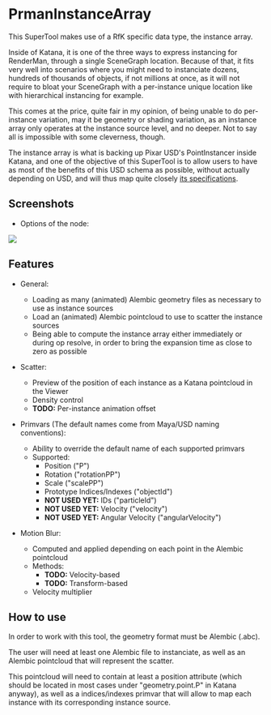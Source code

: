 PrmanInstanceArray
======

This SuperTool makes use of a RfK specific data type, the instance array.

Inside of Katana, it is one of the three ways to express instancing for RenderMan, through a single SceneGraph location. Because of that, it fits very well into scenarios where you might need to instanciate dozens, hundreds of thousands of objects, if not millions at once, as it will not require to bloat your SceneGraph with a per-instance unique location like with hierarchical instancing for example.

This comes at the price, quite fair in my opinion, of being unable to do per-instance variation, may it be geometry or shading variation, as an instance array only operates at the instance source level, and no deeper. Not to say all is impossible with some cleverness, though.

The instance array is what is backing up Pixar USD's PointInstancer inside Katana, and one of the objective of this SuperTool is to allow users to have as most of the benefits of this USD schema as possible, without actually depending on USD, and will thus map quite closely [its specifications](https://github.com/PixarAnimationStudios/USD/wiki/PointInstancer-Object-Model).

Screenshots
------

* Options of the node:

![](https://image.ibb.co/hV88sd/Prman_Instance_Array_Options.png)

Features
------

* General:
    * Loading as many (animated) Alembic geometry files as necessary to use as instance sources
    * Load an (animated) Alembic pointcloud to use to scatter the instance sources
    * Being able to compute the instance array either immediately or during op resolve, in order to bring the expansion time as close to zero as possible

* Scatter:
    * Preview of the position of each instance as a Katana pointcloud in the Viewer
    * Density control
    * **TODO:** Per-instance animation offset

* Primvars (The default names come from Maya/USD naming conventions):
    * Ability to override the default name of each supported primvars
    * Supported:
        * Position ("P")
        * Rotation ("rotationPP")
        * Scale ("scalePP")
        * Prototype Indices/Indexes ("objectId")
        * **NOT USED YET:** IDs ("particleId")
        * **NOT USED YET:** Velocity ("velocity")
        * **NOT USED YET:** Angular Velocity ("angularVelocity")

* Motion Blur:
    * Computed and applied depending on each point in the Alembic pointcloud
    * Methods:
        * **TODO:** Velocity-based
        * **TODO:** Transform-based
    * Velocity multiplier

How to use
------

In order to work with this tool, the geometry format must be Alembic (.abc).

The user will need at least one Alembic file to instanciate, as well as an Alembic pointcloud that will represent the scatter.

This pointcloud will need to contain at least a position attribute (which should be located in most cases under "geometry.point.P" in Katana anyway), as well as a indices/indexes primvar that will allow to map each instance with its corresponding instance source.
